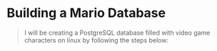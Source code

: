 # Building a Mario Database

>I will be creating a PostgreSQL database filled with video game characters on linux by following the steps below:



